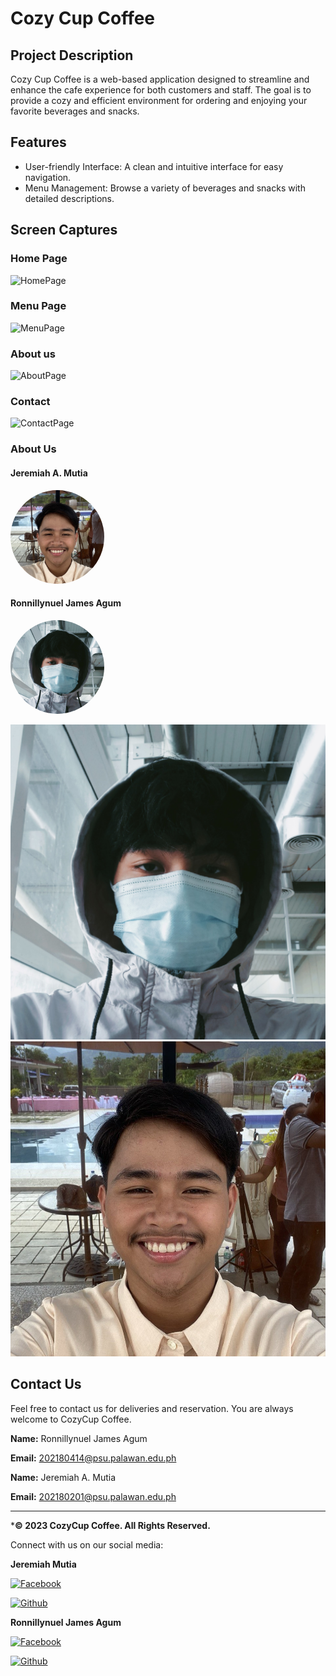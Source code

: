 # Cozy Cup Coffee 

## Project Description 
Cozy Cup Coffee is a web-based application designed to streamline and enhance the cafe experience for both customers and staff. The goal is to provide a cozy and efficient environment for ordering and enjoying your favorite beverages and snacks.

## Features 
- User-friendly Interface: A clean and intuitive interface for easy navigation.
- Menu Management: Browse a variety of beverages and snacks with detailed descriptions.

## Screen Captures 

### Home Page
![HomePage](images/home.jpg)

### Menu Page
![MenuPage](images/menu.jpg)

### About us
![AboutPage](images/about.jpg)

### Contact
![ContactPage](images/contact.jpg)

### About Us

#### Jeremiah A. Mutia
<a href="https://github.com/jeffhaha101">
    <img src="images/jeff.jpg" alt="Jeff's Image" width="150" style="border-radius: 50%;">
</a>

#### Ronnillynuel James Agum
<a href="https://github.com/rondonbrij">
    <img src="images/pfp.jpg" alt="Ron's Image" width="150" style="border-radius: 50%;">
</a>

![Ron's Image](images/pfp.jpg)
![Jeff's Image](images/jeff.jpg)

## Contact Us

Feel free to contact us for deliveries and reservation. You are always welcome to CozyCup Coffee.

 **Name:** Ronnillynuel James Agum

 **Email:** 202180414@psu.palawan.edu.ph

 **Name:** Jeremiah A. Mutia

 **Email:** 202180201@psu.palawan.edu.ph

 --- 

***&copy; 2023 CozyCup Coffee. All Rights Reserved.**

Connect with us on our social media:

**Jeremiah Mutia**

[![Facebook](img/Facebook.png)](https://www.facebook.com/jeremiah.mutia.03)

[![Github](img/Github.png)](https://github.com/jeffhaha101)

**Ronnillynuel James Agum**

[![Facebook](img/Facebook.png)](https://www.facebook.com/ronxxxron)

[![Github](img/Github.png)](https://github.com/rondonbrij)


